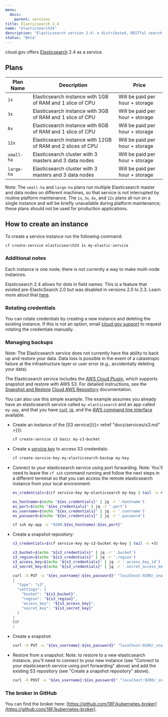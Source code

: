 ```yaml
---
menu:
  docs:
    parent: services
title: Elasticsearch 2.4
name: "elasticsearch24"
description: "Elasticsearch version 2.4: a distributed, RESTful search and analytics engine"
status: "Beta"
---
```


cloud.gov offers [Elasticsearch](https://www.elastic.co/) 2.4 as a service.

## Plans

Plan Name | Description | Price
--------- | ----------- | -----
`1x`  | Elasticsearch instance with 1GB of RAM and 1 slice of CPU   | Will be paid per hour + storage
`3x`  | Elasticsearch instance with 3GB of RAM and 1 slice of CPU   | Will be paid per hour + storage
`6x`  | Elasticsearch instance with 6GB of RAM and 1 slice of CPU   | Will be paid per hour + storage
`12x` | Elasticsearch instance with 12GB of RAM and 2 slices of CPU | Will be paid per hour + storage
`small-ha` | Elasticsearch cluster with 3 masters and 3 data nodes | Will be paid per hour + storage
`large-ha` | Elasticsearch cluster with 3 masters and 3 data nodes | Will be paid per hour + storage

Note: The `small-ha` and `large-ha` plans run multiple Elasticsearch master and data nodes on different machines, so that service is not interrupted by routine platform maintenance. The `1x`, `3x`, `6x`, and `12x` plans all run on a single instance and will be briefly unavailable during platform maintenance; these plans should not be used for production applications.

## How to create an instance

To create a service instance run the following command:

```sh
cf create-service elasticsearch24 1x my-elastic-service
```

### Additional notes

Each instance is one node; there is not currently a way to make multi-node instances.

Elasticsearch 2.4 allows for dots in field names. This is a feature that existed
pre-ElasticSearch 2.0 but was disabled in versions 2.0 to 2.3. Learn more about
that [here](https://www.elastic.co/guide/en/elasticsearch/reference/2.4/dots-in-names.html).

### Rotating credentials

You can rotate credentials by creating a new instance and deleting the existing instance. If this is not an option, email [cloud.gov support](mailto:cloud-gov-support@gsa.gov) to request rotating the credentials manually.

### Managing backups

Note: The Elasticsearch service does not currently have the ability to back up and restore your data. Data loss is possible in the event of a catastropic failure at the infrastructure layer or user error (e.g., accidentally deleting your data).

The Elasticsearch service includes the [AWS Cloud Plugin](https://www.elastic.co/guide/en/elasticsearch/plugins/2.4/cloud-aws.html), which supports snapshot and restore with AWS S3. For detailed instructions, see the [Snapshot and Restore](https://www.elastic.co/guide/en/elasticsearch/reference/2.4/modules-snapshots.html) [Cloud AWS Repository](https://www.elastic.co/guide/en/elasticsearch/plugins/2.2/cloud-aws-repository.html) documentation.

You can also use this simple example. The example assumes you already have an elasticsearch service called `my-elasticsearch` and an app called `my-app`, and that you have [curl](https://curl.haxx.se/), [jq](https://stedolan.github.io/jq/), and the [AWS command line interface](https://aws.amazon.com/cli/) available.

* Create an instance of the [S3 service]({{< relref "docs/services/s3.md" >}}):

    ```sh
    cf create-service s3 basic my-s3-bucket
    ```

* Create a [service key](https://docs.cloudfoundry.org/devguide/services/service-keys.html) to access S3 credentials:

    ```sh
    cf create-service-key my-elasticsearch-backup my-key
    ```

* Connect to your elasticsearch service using port forwarding. Note: You'll need to leave the `cf ssh` command running and follow the next steps in a different terminal so that you can access the remote elasticsearch instance from your local environment:

    ```sh
    es_credentials=$(cf service-key my-elasticsearch my-key | tail -n +3)

    es_hostname=$(echo "${es_credentials}" | jq -r '.hostname')
    es_port=$(echo "${es_credentials}" | jq -r '.port')
    es_username=$(echo "${es_credentials}" | jq -r '.username')
    es_password=$(echo "${es_credentials}" | jq -r '.password')

    cf ssh my-app -L "9200:${es_hostname}:${es_port}"
    ```

* Create a snapshot repository:

    ```sh
    s3_credentials=$(cf service-key my-s3-bucket my-key | tail -n +3)

    s3_bucket=$(echo "${s3_credentials}" | jq -r '.bucket')
    s3_region=$(echo "${s3_credentials}" | jq -r '.region')
    s3_access_key=$(echo "${s3_credentials}" | jq -r '.access_key_id')
    s3_secret_key=$(echo "${s3_credentials}" | jq -r '.secret_access_key')

    curl -X PUT -u "${es_username}:${es_password}" "localhost:9200/_snapshot/my_s3_repository" -d @<(cat <<EOF
    {
      "type": "s3",
      "settings": {
        "bucket": "${s3_bucket}",
        "region": "${s3_region}",
        "access_key": "${s3_access_key}",
        "secret_key": "${s3_secret_key}"
      }
    }
    EOF
    )
    ```

* Create a snapshot:

    ```sh
    curl -X PUT -u "${es_username}:${es_password}" "localhost:9200/_snapshot/my_s3_repository/my_s3_snapshot"
    ```

* Restore from a snapshot. Note: to restore to a new elasticsearch instance, you'll need to connect to your new instance (see "Connect to your elasticsearch service using port forwarding" above) and add the existing S3 repository (see "Create a snapshot repository" above).

    ```sh
    curl -X POST -u "${es_username}:${es_password}" "localhost:9200/_snapshot/my_s3_repository/my_s3_snapshot/_restore"
    ```

### The broker in GitHub

You can find the broker here: [https://github.com/18F/kubernetes-broker](https://github.com/18F/kubernetes-broker).
